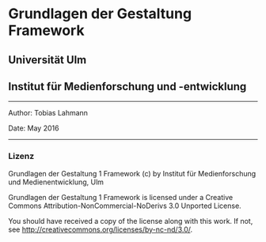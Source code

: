 # Grundlagen der Gestaltung Framework

## Universität Ulm
## Institut für Medienforschung und -entwicklung

---------------
Author: Tobias Lahmann

Date: May 2016

---------------
### Lizenz
Grundlagen der Gestaltung 1 Framework (c) by Institut für Medienforschung und Medienentwicklung, Ulm

Grundlagen der Gestaltung 1 Framework is licensed under a
Creative Commons Attribution-NonCommercial-NoDerivs 3.0 Unported License.

You should have received a copy of the license along with this
work.  If not, see <http://creativecommons.org/licenses/by-nc-nd/3.0/>.
